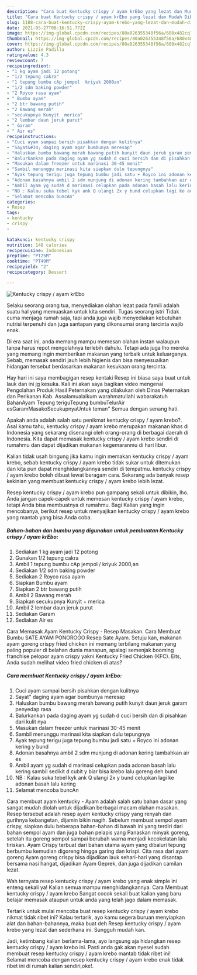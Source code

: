 ```yaml
---
description: "Cara buat Kentucky crispy / ayam krEbo yang lezat dan Mudah Dibuat"
title: "Cara buat Kentucky crispy / ayam krEbo yang lezat dan Mudah Dibuat"
slug: 1188-cara-buat-kentucky-crispy-ayam-krebo-yang-lezat-dan-mudah-dibuat
date: 2021-05-27T08:16:51.772Z
image: https://img-global.cpcdn.com/recipes/80a026355348f56a/680x482cq70/kentucky-crispy-ayam-krebo-foto-resep-utama.jpg
thumbnail: https://img-global.cpcdn.com/recipes/80a026355348f56a/680x482cq70/kentucky-crispy-ayam-krebo-foto-resep-utama.jpg
cover: https://img-global.cpcdn.com/recipes/80a026355348f56a/680x482cq70/kentucky-crispy-ayam-krebo-foto-resep-utama.jpg
author: Lizzie Padilla
ratingvalue: 4.3
reviewcount: 7
recipeingredient:
- "1 kg ayam jadi 12 potong"
- "1/2 tepung cakra"
- "1 tepung bumbu cAp jempol  kriyuk 2000an"
- "1/2 sdm baking powder"
- "2 Royco rasa ayam"
- " Bumbu ayam"
- "2 btr bawang putih"
- "2 Bawang merah"
- "secukupnya Kunyit  merica"
- "2 lembar daun jeruk purut"
- " Garam"
- " Air es"
recipeinstructions:
- "Cuci ayam sampai bersih pisahkan dengan kulitnya"
- "Sayat&#34; daging ayam agar bumbunya meresap"
- "Haluskan bumbu bawang merah bawang putih kunyit daun jeruk garam penyedap rasa"
- "Balurkankan pada daging ayam yg sudah d cuci bersih dan di pisahkan dari kulit nya"
- "Masukan dalam freezer untuk marinasi 30-45 menit"
- "Sambil menunggu marinasi kita siapkan dulu tepungnya"
- "Ayak tepung terigu juga tepung bumbu jadi satu + Royco ini adonan kering y bund"
- "Adonan basahnya ambil 2 sdm munjung di adonan kering tambahkan air es"
- "Ambil ayam yg sudah d marinasi celupkan pada adonan basah lalu kering sambil sedikit d cubit y biar bisa krebo lalu goreng deh bund"
- "NB : Kalau suka tebel kyk ank Q ulangi 2x y bund celupkan lagi ke adonan basah lalu kering"
- "Selamat mencoba buncAn"
categories:
- Resep
tags:
- kentucky
- crispy
- 

katakunci: kentucky crispy  
nutrition: 148 calories
recipecuisine: Indonesian
preptime: "PT25M"
cooktime: "PT49M"
recipeyield: "2"
recipecategory: Dessert

---
```



![Kentucky crispy / ayam krEbo](https://img-global.cpcdn.com/recipes/80a026355348f56a/680x482cq70/kentucky-crispy-ayam-krebo-foto-resep-utama.jpg)

Selaku seorang orang tua, menyediakan olahan lezat pada famili adalah suatu hal yang memuaskan untuk kita sendiri. Tugas seorang istri Tidak cuma menjaga rumah saja, tapi anda juga wajib menyediakan kebutuhan nutrisi terpenuhi dan juga santapan yang dikonsumsi orang tercinta wajib enak.

Di era  saat ini, anda memang mampu memesan olahan instan walaupun tanpa harus repot mengolahnya terlebih dahulu. Tetapi ada juga lho mereka yang memang ingin memberikan makanan yang terbaik untuk keluarganya. Sebab, memasak sendiri jauh lebih higienis dan bisa menyesuaikan hidangan tersebut berdasarkan makanan kesukaan orang tercinta. 

Hay hari ini saya membagigan resep kentaki Resep ini biasa saya buat untuk lauk dan ini jg kesuka. Kali ini akan saya bagikan video mengenai Pengolahan Produk Hasil Peternakan yang dilakukan oleh Dinas Peternakan dan Perikanan Kab. Assalamualaikum warahmatullahi wabarakatuh BahanAyam Tepung teriguTepung bumbuTelurAir esGaramMasakoSecukupnyaUntuk teman&#34; Semua dengan senang hati.

Apakah anda adalah salah satu penikmat kentucky crispy / ayam krebo?. Asal kamu tahu, kentucky crispy / ayam krebo merupakan makanan khas di Indonesia yang sekarang disenangi oleh orang-orang di berbagai daerah di Indonesia. Kita dapat memasak kentucky crispy / ayam krebo sendiri di rumahmu dan dapat dijadikan makanan kegemaranmu di hari libur.

Kalian tidak usah bingung jika kamu ingin memakan kentucky crispy / ayam krebo, sebab kentucky crispy / ayam krebo tidak sukar untuk ditemukan dan kita pun dapat menghidangkannya sendiri di tempatmu. kentucky crispy / ayam krebo boleh dibuat lewat beragam cara. Sekarang ada banyak resep kekinian yang membuat kentucky crispy / ayam krebo lebih lezat.

Resep kentucky crispy / ayam krebo pun gampang sekali untuk dibikin, lho. Anda jangan capek-capek untuk memesan kentucky crispy / ayam krebo, tetapi Anda bisa membuatnya di rumahmu. Bagi Kalian yang ingin mencobanya, berikut resep untuk menyajikan kentucky crispy / ayam krebo yang mantab yang bisa Anda coba.

<!--inarticleads1-->

##### Bahan-bahan dan bumbu yang digunakan untuk pembuatan Kentucky crispy / ayam krEbo:

1. Sediakan 1 kg ayam jadi 12 potong
1. Gunakan 1/2 tepung cakra
1. Ambil 1 tepung bumbu cAp jempol / kriyuk 2000,an
1. Sediakan 1/2 sdm baking powder
1. Sediakan 2 Royco rasa ayam
1. Siapkan  Bumbu ayam
1. Siapkan 2 btr bawang putih
1. Ambil 2 Bawang merah
1. Siapkan secukupnya Kunyit + merica
1. Ambil 2 lembar daun jeruk purut
1. Sediakan  Garam
1. Sediakan  Air es


Cara Memasak Ayam Kentucky Crispy - Resep Masakan. Cara Membuat Bumbu SATE AYAM PONOROGO Resep Sate Ayam. Setuju kan, makanan ayam goreng crispy fried chicken ini memang terbilang makanan yang paling populer di belahan dunia manapun, apalagi semenjak booming franchise pelopor ayam crispy yakni Kentucky Fried Chicken (KFC). Eits, Anda sudah melihat video fried chicken di atas? 

<!--inarticleads2-->

##### Cara membuat Kentucky crispy / ayam krEbo:

1. Cuci ayam sampai bersih pisahkan dengan kulitnya
1. Sayat&#34; daging ayam agar bumbunya meresap
1. Haluskan bumbu bawang merah bawang putih kunyit daun jeruk garam penyedap rasa
1. Balurkankan pada daging ayam yg sudah d cuci bersih dan di pisahkan dari kulit nya
1. Masukan dalam freezer untuk marinasi 30-45 menit
1. Sambil menunggu marinasi kita siapkan dulu tepungnya
1. Ayak tepung terigu juga tepung bumbu jadi satu + Royco ini adonan kering y bund
1. Adonan basahnya ambil 2 sdm munjung di adonan kering tambahkan air es
1. Ambil ayam yg sudah d marinasi celupkan pada adonan basah lalu kering sambil sedikit d cubit y biar bisa krebo lalu goreng deh bund
1. NB : Kalau suka tebel kyk ank Q ulangi 2x y bund celupkan lagi ke adonan basah lalu kering
1. Selamat mencoba buncAn


Cara membuat ayam kentucky - Ayam adalah salah satu bahan dasar yang sangat mudah diolah untuk dijadikan berbagai macam olahan masakan. Resep tersebut adalah resep ayam kentucky crispy yang renyah dan gurihnya kebangetan, dijamin bikin nagih. Sebelum membuat sempol ayam crispy, siapkan dulu beberapa bahan-bahan di bawah ini yang terdiri dari bahan sempol ayam dan juga bahan pelapis yang Panaskan minyak goreng, setelah itu goreng sempol sampai berubah warna menjadi kecokelatan lalu tiriskan. Ayam Crispy terbuat dari bahan utama ayam yang dibaluri tepung berbumbu kemudian digoreng hingga garing dan krispi. Cita rasa dari ayam goreng Ayam goreng crispy bisa dijadikan lauk sehari-hari yang disantap bersama nasi hangat, dijadikan Ayam Geprek, dan juga dijadikan camilan lezat. 

Wah ternyata resep kentucky crispy / ayam krebo yang enak simple ini enteng sekali ya! Kalian semua mampu menghidangkannya. Cara Membuat kentucky crispy / ayam krebo Sangat cocok sekali buat kalian yang baru belajar memasak ataupun untuk anda yang telah jago dalam memasak.

Tertarik untuk mulai mencoba buat resep kentucky crispy / ayam krebo nikmat tidak ribet ini? Kalau tertarik, ayo kamu segera buruan menyiapkan alat dan bahan-bahannya, maka buat deh Resep kentucky crispy / ayam krebo yang lezat dan sederhana ini. Sungguh mudah kan. 

Jadi, ketimbang kalian berlama-lama, ayo langsung aja hidangkan resep kentucky crispy / ayam krebo ini. Pasti anda gak akan nyesel sudah membuat resep kentucky crispy / ayam krebo mantab tidak ribet ini! Selamat mencoba dengan resep kentucky crispy / ayam krebo enak tidak ribet ini di rumah kalian sendiri,oke!.

